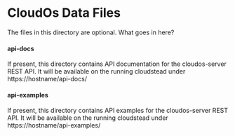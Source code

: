 CloudOs Data Files
==================

The files in this directory are optional. What goes in here?

#### api-docs

If present, this directory contains API documentation for the cloudos-server REST API.
It will be available on the running cloudstead under https://hostname/api-docs/

#### api-examples

If present, this directory contains API examples for the cloudos-server REST API.
It will be available on the running cloudstead under https://hostname/api-examples/
